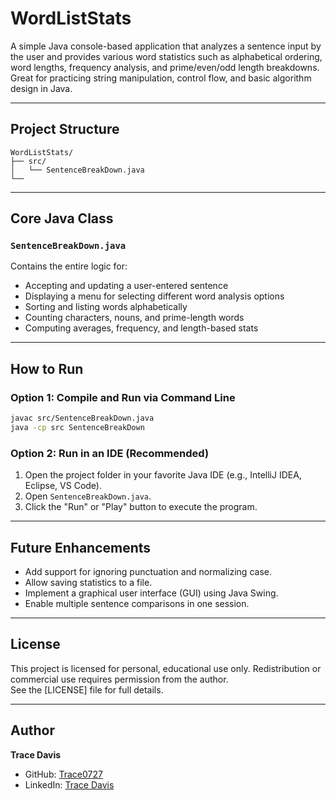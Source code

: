 # WordListStats

A simple Java console-based application that analyzes a sentence input by the user and provides various word statistics such as alphabetical ordering, word lengths, frequency analysis, and prime/even/odd length breakdowns. Great for practicing string manipulation, control flow, and basic algorithm design in Java.

---

## Project Structure

```
WordListStats/
├── src/
│   └── SentenceBreakDown.java
└──
```

---

## Core Java Class

### `SentenceBreakDown.java`
Contains the entire logic for:
- Accepting and updating a user-entered sentence
- Displaying a menu for selecting different word analysis options
- Sorting and listing words alphabetically
- Counting characters, nouns, and prime-length words
- Computing averages, frequency, and length-based stats

---

## How to Run

### Option 1: Compile and Run via Command Line

```bash
javac src/SentenceBreakDown.java
java -cp src SentenceBreakDown
```

### Option 2: Run in an IDE (Recommended)
1. Open the project folder in your favorite Java IDE (e.g., IntelliJ IDEA, Eclipse, VS Code).
2. Open `SentenceBreakDown.java`.
3. Click the "Run" or "Play" button to execute the program.

---

## Future Enhancements
- Add support for ignoring punctuation and normalizing case.
- Allow saving statistics to a file.
- Implement a graphical user interface (GUI) using Java Swing.
- Enable multiple sentence comparisons in one session.

---

## License
This project is licensed for personal, educational use only. Redistribution or commercial use requires permission from the author.  
See the [LICENSE] file for full details.

---

## Author  
**Trace Davis**  
- GitHub: [Trace0727](https://github.com/Trace0727)  
- LinkedIn: [Trace Davis](https://www.linkedin.com/in/trace-d-926380138/)
